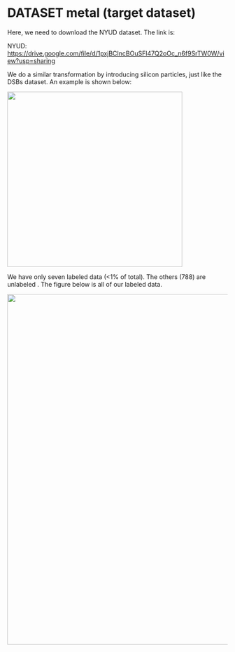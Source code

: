 # DATASET metal (target dataset)
Here, we need to download the NYUD dataset. The link is:

NYUD: https://drive.google.com/file/d/1pxjBCIncBOuSFl47Q2oOc_n6f9SrTW0W/view?usp=sharing

We do a similar transformation by introducing silicon particles, just like the DSBs dataset. An example is shown below:

<img src="http://r.photo.store.qq.com/psc?/V54DdT9p3fNQCy19n91J3rOsW42ZXwXU/TmEUgtj9EK6.7V8ajmQrEAgxQj1xS2S7Elu*FGkowW3wPgWnw75z0*llMPkxFG3Bl8tUFT803iVpekIntSxXb4.3gMzfV5MXJ5Y1GOQlHxE!/r&save=1&d=1" width="400">

We have only seven labeled data (<1% of total). The others (788) are unlabeled . The figure below is all of our labeled data.

<img src="http://r.photo.store.qq.com/psc?/V54DdT9p3fNQCy19n91J3rOsW42ZXwXU/TmEUgtj9EK6.7V8ajmQrEFih1SDnxfCuTI.9iIQD3Q6KI1Ltcm33nj3LChO93kt3.PS0omnL1ZvecZQtryMC3DhLqkWlHElLa6kI4U*UdXk!/r&save=1&d=1" width="800">
